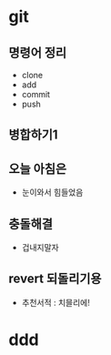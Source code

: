 # git 

## 명령어 정리
- clone
- add
- commit
- push

## 병합하기1

## 오늘 아침은

- 눈이와서 힘들었음

## 충돌해결

- 겁내지말자

## revert 되돌리기용

- 추천서적 : 치믈리에!

# ddd